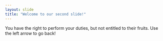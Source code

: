 ```yaml
---
layout: slide
title: "Welcome to our second slide!"
---
```

You have the right to perform your duties, but not entitled to their fruits.
Use the left arrow to go back!
